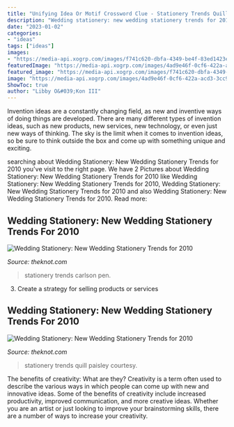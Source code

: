 ```yaml
---
title: "Unifying Idea Or Motif Crossword Clue - Stationery Trends Quill Paisley Courtesy"
description: "Wedding stationery: new wedding stationery trends for 2010"
date: "2023-01-02"
categories:
- "ideas"
tags: ["ideas"]
images:
- "https://media-api.xogrp.com/images/f741c620-dbfa-4349-be4f-83ed1423ee9b~rs_768.h"
featuredImage: "https://media-api.xogrp.com/images/4ad9e46f-0cf6-422a-acd3-3cc98fd76db9~rs_768.h"
featured_image: "https://media-api.xogrp.com/images/f741c620-dbfa-4349-be4f-83ed1423ee9b~rs_768.h"
image: "https://media-api.xogrp.com/images/4ad9e46f-0cf6-422a-acd3-3cc98fd76db9~rs_768.h"
ShowToc: true
author: "Libby O&#039;Kon III"
---
```



Invention ideas are a constantly changing field, as new and inventive ways of doing things are developed. There are many different types of invention ideas, such as new products, new services, new technology, or even just new ways of thinking. The sky is the limit when it comes to invention ideas, so be sure to think outside the box and come up with something unique and exciting.

	

		
searching about Wedding Stationery: New Wedding Stationery Trends for 2010 you've visit to the right page. We have 2 Pictures about Wedding Stationery: New Wedding Stationery Trends for 2010 like Wedding Stationery: New Wedding Stationery Trends for 2010, Wedding Stationery: New Wedding Stationery Trends for 2010 and also Wedding Stationery: New Wedding Stationery Trends for 2010. Read more:
		
    
## Wedding Stationery: New Wedding Stationery Trends For 2010

<img loading=lazy src="https://media-api.xogrp.com/images/4ad9e46f-0cf6-422a-acd3-3cc98fd76db9~rs_768.h" onerror="this.onerror=null;this.src='https://tse3.mm.bing.net/th?id=OIP.0KEj1zqnjlwOzLVbokiOjgAAAA&amp;pid=15.1';" alt="Wedding Stationery: New Wedding Stationery Trends for 2010">

_Source: theknot.com_

>stationery trends carlson pen. 

	

3. Create a strategy for selling products or services 

    
## Wedding Stationery: New Wedding Stationery Trends For 2010

<img loading=lazy src="https://media-api.xogrp.com/images/f741c620-dbfa-4349-be4f-83ed1423ee9b~rs_768.h" onerror="this.onerror=null;this.src='https://tse3.mm.bing.net/th?id=OIP.tTjh7di7xIhI1wfIEgir5QAAAA&amp;pid=15.1';" alt="Wedding Stationery: New Wedding Stationery Trends for 2010">

_Source: theknot.com_

>stationery trends quill paisley courtesy. 

	

The benefits of creativity: What are they?
Creativity is a term often used to describe the various ways in which people can come up with new and innovative ideas. Some of the benefits of creativity include increased productivity, improved communication, and more creative ideas. Whether you are an artist or just looking to improve your brainstorming skills, there are a number of ways to increase your creativity.


